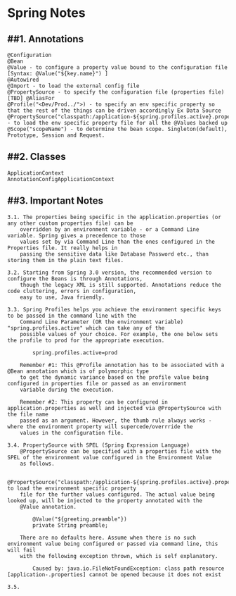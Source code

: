 # Spring Notes

##1. Annotations
----------------
	@Configuration
	@Bean
	@Value - to configure a property value bound to the configuration file [Syntax: @Value("${key.name}") ]
	@Autowired
	@Import - to load the external config file
	@PropertySource - to specify the configuration file (properties file)
	[TBD] @AliasFor
	@Profile("<Dev/Prod../">) - to specify an env specific property so that the rest of the things can be driven accordingly Ex Data Source
	@PropertySource("classpath:/application-${spring.profiles.active}.properties") - to load the env specific property file for all the @Values backed up
	@Scope("scopeName") - to determine the bean scope. Singleton(default), Prototype, Session and Request.

##2. Classes
-------------
	ApplicationContext
	AnnotationConfigApplicationContext

##3. Important Notes
------------------
	3.1. The properties being specific in the application.properties (or any other custom properties file) can be
		overridden by an environment variable - or a Command Line variable. Spring gives a precedence to those
		values set by via Command Line than the ones configured in the Properties file. It really helps in
		passing the sensitive data like Database Password etc., than storing them in the plain text files.

	3.2. Starting from Spring 3.0 version, the recommended version to configure the Beans is through Annotations, 
		though the legacy XML is still supported. Annotations reduce the code cluttering, errors in configuration,
		easy to use, Java friendly. 

	3.3. Spring Profiles helps you achieve the environment specific keys to be passed in the command line with the 
		Command Line Parameter (OR the environment variable) "spring.profiles.active" which can take any of the 
		possible values of your choice. For example, the one below sets the profile to prod for the appropriate execution.

			spring.profiles.active=prod

		Remember #1: This @Profile annotation has to be associated with a @Bean annotation which is of polymorphic type
		to get the dynamic variance based on the profile value being configured in properties file or passed as an environment
		variable during the execution.

		Remember #2: This property can be configured in application.properties as well and injected via @PropertySource with the file name
		passed as an argument. However, the thumb rule always works - where the environment property will supercede/overrride the
		values in the configuration file. 

	3.4. PropertySource with SPEL (Spring Expression Language) 
		@PropertySource can be specified with a properties file with the SPEL of the environment value configured in the Environment Value
		as follows.

			@PropertySource("classpath:/application-${spring.profiles.active}.properties") to load the environment specific property
		file for the further values configured. The actual value being looked up, will be injected to the property annotated with the
		@Value annotation. 

			@Value("${greeting.preamble"})
			private String preamble;

		There are no defaults here. Assume when there is no such environment value being configured or passed via command line, this will fail
		with the following exception thrown, which is self explanatory.

			Caused by: java.io.FileNotFoundException: class path resource [application-.properties] cannot be opened because it does not exist

	3.5. 	
